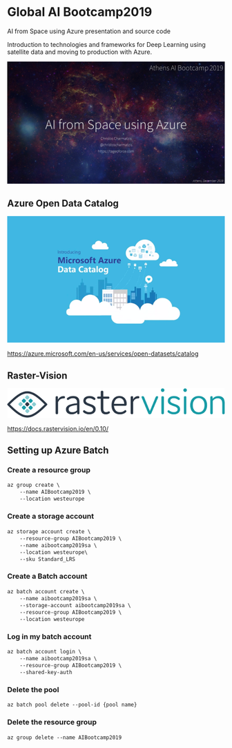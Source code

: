 # Global AI Bootcamp2019
AI from Space using Azure presentation and source code


Introduction to technologies and frameworks for Deep Learning using satellite data and moving to production with Azure.

![Global AI Bootcamp2019](/images/cover.jpg)

## Azure Open Data Catalog 
![azure open data catalog](images/azure.data.catalogue.png)

https://azure.microsoft.com/en-us/services/open-datasets/catalog


## Raster-Vision
![Raster-Vision](/images/raster-vision-logo-index.png)

https://docs.rastervision.io/en/0.10/

## Setting up Azure Batch

### Create a resource group
```
az group create \
    --name AIBootcamp2019 \
    --location westeurope
```

### Create a storage account
```
az storage account create \
    --resource-group AIBootcamp2019 \
    --name aibootcamp2019sa \
    --location westeurope\
    --sku Standard_LRS
```

### Create a Batch account
```
az batch account create \
    --name aibootcamp2019sa \
    --storage-account aibootcamp2019sa \
    --resource-group AIBootcamp2019 \
    --location westeurope
```


### Log in my batch account
```
az batch account login \
    --name aibootcamp2019sa \
    --resource-group AIBootcamp2019 \
    --shared-key-auth
```

### Delete the pool
```
az batch pool delete --pool-id {pool name}
```


### Delete the resource group
```
az group delete --name AIBootcamp2019 
```